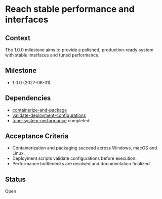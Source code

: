 # Reach stable performance and interfaces

## Context
The 1.0.0 milestone aims to provide a polished, production-ready system with
stable interfaces and tuned performance.

## Milestone

- 1.0.0 (2027-06-01)

## Dependencies

- [containerize-and-package](containerize-and-package.md)
- [validate-deployment-configurations](validate-deployment-configurations.md)
- [tune-system-performance](archive/tune-system-performance.md) completed.

## Acceptance Criteria
- Containerization and packaging succeed across Windows, macOS and Linux.
- Deployment scripts validate configurations before execution.
- Performance bottlenecks are resolved and documentation finalized.

## Status
Open
